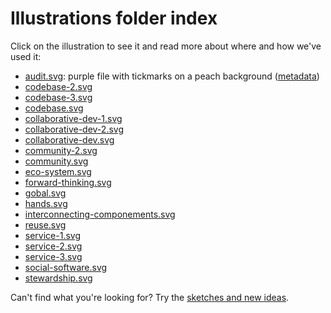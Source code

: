 # Illustrations folder index

Click on the illustration to see it and read more about where and how we've used it:

* [audit.svg](https://github.com/publiccodenet/illustrations/blob/master/illustrations/audit.svg): purple file with tickmarks on a peach background ([metadata](audit-metadata.md))
* [codebase-2.svg](https://github.com/publiccodenet/illustrations/blob/master/illustrations/codebase-2.svg)
* [codebase-3.svg](https://github.com/publiccodenet/illustrations/blob/master/illustrations/codebase-3.svg)
* [codebase.svg](https://github.com/publiccodenet/illustrations/blob/master/illustrations/codebase.svg)
* [collaborative-dev-1.svg](https://github.com/publiccodenet/illustrations/blob/master/illustrations/collaborative-dev-1.svg)
* [collaborative-dev-2.svg](https://github.com/publiccodenet/illustrations/blob/master/illustrations/collaborative-dev-2.svg)
* [collaborative-dev.svg](https://github.com/publiccodenet/illustrations/blob/master/illustrations/collaborative-dev.svg)
* [community-2.svg](https://github.com/publiccodenet/illustrations/blob/master/illustrations/community-2.svg)
* [community.svg](https://github.com/publiccodenet/illustrations/blob/master/illustrations/community.svg)
* [eco-system.svg](https://github.com/publiccodenet/illustrations/blob/master/illustrations/eco-system.svg)
* [forward-thinking.svg](https://github.com/publiccodenet/illustrations/blob/master/illustrations/forward-thinking.svg)
* [gobal.svg](https://github.com/publiccodenet/illustrations/blob/master/illustrations/gobal.svg)
* [hands.svg](https://github.com/publiccodenet/illustrations/blob/master/illustrations/hands.svg)
* [interconnecting-componements.svg](https://github.com/publiccodenet/illustrations/blob/master/illustrations/interconnecting-componements.svg)
* [reuse.svg](https://github.com/publiccodenet/illustrations/blob/master/illustrations/reuse.svg)
* [service-1.svg](https://github.com/publiccodenet/illustrations/blob/master/illustrations/service-1.svg)
* [service-2.svg](https://github.com/publiccodenet/illustrations/blob/master/illustrations/service-2.svg)
* [service-3.svg](https://github.com/publiccodenet/illustrations/blob/master/illustrations/service-3.svg)
* [social-software.svg](https://github.com/publiccodenet/illustrations/blob/master/illustrations/social-software.svg)
* [stewardship.svg](https://github.com/publiccodenet/illustrations/blob/master/illustrations/stewardship.svg)

Can't find what you're looking for? Try the [sketches and new ideas](../sketches-and-new-ideas).

